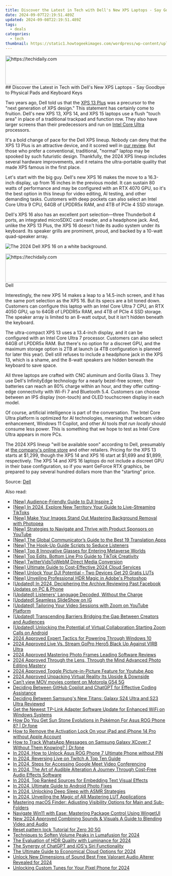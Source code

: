 ```yaml
---
title: Discover the Latest in Tech with Dell's New XPS Laptops - Say Goodbye to Physical Pads and Keyboard Keys
date: 2024-09-07T22:19:51.489Z
updated: 2024-09-08T22:19:51.489Z
tags:
  - deals
categories:
  - tech
thumbnail: https://static1.howtogeekimages.com/wordpress/wp-content/uploads/2023/12/29.png
---
```


<!-- affiliate ads begin -->
<a href="https://appsumo.8odi.net/c/5597632/2129740/7443" target="_top" id="2129740">
  <img src="//a.impactradius-go.com/display-ad/7443-2129740" border="0" alt="https://techidaily.com" width="728" height="90"/>
</a>
<img height="0" width="0" src="https://appsumo.8odi.net/i/5597632/2129740/7443" style="position:absolute;visibility:hidden;" border="0" />
<!-- affiliate ads end -->
## Discover the Latest in Tech with Dell's New XPS Laptops - Say Goodbye to Physical Pads and Keyboard Keys

Two years ago, Dell told us that the [XPS 13 Plus](https://instagram-video-recordings.techidaily.com/new-video-editing-101-preparing-for-instagram-excellence/) was a precursor to the "next generation of XPS design." This statement has certainly come to fruition. Dell's new XPS 13, XPS 14, and XPS 15 laptops use a flush "touch area" in place of a traditional trackpad and function row. They also have larger screens than their predecessors and run on [Intel Core Ultra](https://facebook-video-content.techidaily.com/elevate-your-profiles-visual-appeal-for-2024/) processors.

 It's a bold change of pace for the Dell XPS lineup. Nobody can deny that the XPS 13 Plus is an attractive device, and it scored well in [our review](https://extra-hints.techidaily.com/updated-comprehensive-2023-guide-to-lg-360-cam-tech/). But those who prefer a conventional, traditional, "normal" laptop may be spooked by such futuristic design. Thankfully, the 2024 XPS lineup includes several hardware improvements, and it retains the ultra-portable quality that made XPS famous in the first place.

 Let's start with the big guy. Dell's new XPS 16 makes the move to a 16.3-inch display, up from 16 inches in the previous model. It can sustain 80 watts of performance and may be configured with an RTX 4070 GPU, so it's the best option in this lineup for video editing, AI testing, and other demanding tasks. Customers with deep pockets can also select an Intel Core Ultra 9 CPU, 64GB of LPDDR5x RAM, and 4TB of PCIe 4 SSD storage.

 Dell's XPS 16 also has an excellent port selection—three Thunderbolt 4 ports, an integrated microSDXC card reader, and a headphone jack. And, unlike the XPS 13 Plus, the XPS 16 doesn't hide its audio system under its keyboard. Its speaker grills are prominent, proud, and backed by a 10-watt quad-speaker array.

![The 2024 Dell XPS 16 on a white background.](https://static1.howtogeekimages.com/wordpress/wp-content/uploads/2023/12/30.png) 

<!-- affiliate ads begin -->
<a href="https://25home.pxf.io/c/5597632/2123482/16836" target="_top" id="2123482">
  <img src="//a.impactradius-go.com/display-ad/16836-2123482" border="0" alt="https://techidaily.com" width="728" height="90"/>
</a>
<img height="0" width="0" src="https://25home.pxf.io/i/5597632/2123482/16836" style="position:absolute;visibility:hidden;" border="0" />
<!-- affiliate ads end -->
Dell

 Interestingly, the new XPS 14 makes a leap to a 14.5-inch screen, and it has the same port selection as the XPS 16\. But its specs are a bit toned down. Customers can configure this laptop with an Intel Core Ultra 7 CPU, an RTX 4050 GPU, up to 64GB of LPDDR5x RAM, and 4TB of PCIe 4 SSD storage. The speaker array is limited to an 8-watt output, but it isn't hidden beneath the keyboard.

 The ultra-compact XPS 13 uses a 13.4-inch display, and it can be configured with an Intel Core Ultra 7 processor. Customers can also select 64GB of LPDDR5x RAM. But there's no option for a discreet GPU, and the maximum storage option is 2TB at launch (a 4TB configuration is planned for later this year). Dell still refuses to include a headphone jack in the XPS 13, which is a shame, and the 8-watt speakers are hidden beneath the keyboard to save space.

 All three laptops are crafted with CNC aluminum and Gorilla Glass 3\. They use Dell's InfinityEdge technology for a nearly bezel-free screen, their batteries can reach an 80% charge within an hour, and they offer cutting-edge connectivity with Wi-Fi 7 and Bluetooth 5.4\. Customers can choose between an IPS display (non-touch) and OLED touchscreen display in each model.

 Of course, artificial intelligence is part of the conversation. The Intel Core Ultra platform is optimized for AI technologies, meaning that webcam video enhancement, Windows 11 Copilot, and other AI tools _that run locally_ should consume less power. This is something that we hope to test as Intel Core Ultra appears in more PCs.

 The 2024 XPS lineup "will be available soon" according to Dell, presumably at [the company's online store](https://shop-links.co/link/?exclusive=1&publisher_slug=itechdaily19598&url=https%3A%2F%2Fwww.anrdoezrs.net%2Flinks%2F3607085%2Ftype%2Fdlg%2Fsid%2FUUhtgUeUpU2001405%2Fhttps%3A%2F%2Fwww.dell.com%2Fen-us) and other retailers. Pricing for the XPS 13 starts at $1,299, though the XPS 14 and XPS 16 start at $1,699 and $1,899, respectively. The XPS 14 and XPS 16 laptops do not include a discreet GPU in their base configuration, so if you want GeForce RTX graphics, be prepared to pay several hundred dollars more than the "starting" price.

 Source: [Dell](https://shop-links.co/link/?exclusive=1&publisher_slug=itechdaily19598&url=https%3A%2F%2Fwww.anrdoezrs.net%2Flinks%2F3607085%2Ftype%2Fdlg%2Fsid%2FUUhtgUeUpU2001405%2Fhttps%3A%2F%2Fwww.dell.com%2Fen-us%2Fblog%2Fdells-new-xps-lineup-futuristic-design-with-built-in-ai%2F)

<ins class="adsbygoogle"
     style="display:block"
     data-ad-format="autorelaxed"
     data-ad-client="ca-pub-7571918770474297"
     data-ad-slot="1223367746"></ins>



<ins class="adsbygoogle"
     style="display:block"
     data-ad-client="ca-pub-7571918770474297"
     data-ad-slot="8358498916"
     data-ad-format="auto"
     data-full-width-responsive="true"></ins>

<span class="atpl-alsoreadstyle">Also read:</span>
<div><ul>
<li><a href="https://extra-tips.techidaily.com/new-audience-friendly-guide-to-dji-inspire-2/"><u>[New] Audience-Friendly Guide to DJI Inspire 2</u></a></li>
<li><a href="https://tiktok-video-recordings.techidaily.com/new-in-2024-explore-new-territory-your-guide-to-live-streaming-tiktoks/"><u>[New] In 2024, Explore New Territory  Your Guide to Live-Streaming TikToks</u></a></li>
<li><a href="https://extra-support.techidaily.com/new-make-your-images-stand-out-mastering-background-removal-with-photopea/"><u>[New] Make Your Images Stand Out  Mastering Background Removal with Photopea</u></a></li>
<li><a href="https://some-skills.techidaily.com/new-strategies-to-navigate-and-thrive-with-product-sponsors-on-youtube/"><u>[New] Strategies to Navigate and Thrive with Product Sponsors on YouTube</u></a></li>
<li><a href="https://some-skills.techidaily.com/new-the-global-communicators-guide-to-the-best-19-translation-apps/"><u>[New] The Global Communicator’s Guide to the Best 19 Translation Apps</u></a></li>
<li><a href="https://some-skills.techidaily.com/new-the-hook-up-guide-scripts-to-seduce-listeners/"><u>[New] The Hook-Up Guide  Scripts to Seduce Listeners</u></a></li>
<li><a href="https://some-skills.techidaily.com/new-top-8-innovative-glasses-for-entering-metaverse-worlds/"><u>[New] Top 8 Innovative Glasses for Entering Metaverse Worlds</u></a></li>
<li><a href="https://some-skills.techidaily.com/new-top-edits-bottom-line-pro-guide-to-tiktok-creativity/"><u>[New] Top Edits, Bottom Line  Pro Guide to TikTok Creativity</u></a></li>
<li><a href="https://twitter-videos.techidaily.com/new-twittervidstowebm-direct-media-conversion/"><u>[New] TwitterVidsToWebM  Direct Media Conversion</u></a></li>
<li><a href="https://some-skills.techidaily.com/new-ultimate-guide-to-cost-effective-2024-cloud-services/"><u>[New] Ultimate Guide to Cost-Effective 2024 Cloud Services</u></a></li>
<li><a href="https://some-skills.techidaily.com/new-unlock-your-dji-potential-two-devices-get-20-gratis-luts/"><u>[New] Unlock Your DJI Potential – Two Devices Get 20 Gratis LUTs</u></a></li>
<li><a href="https://some-skills.techidaily.com/new-unveiling-professional-hdr-magic-in-adobes-photoshop/"><u>[New] Unveiling Professional HDR Magic in Adobe's Photoshop</u></a></li>
<li><a href="https://facebook-video-content.techidaily.com/updated-in-2024-deciphering-the-archive-reviewing-past-facebook-updates-on-pc-and-phone/"><u>[Updated] In 2024, Deciphering the Archive  Reviewing Past Facebook Updates on PC & Phone</u></a></li>
<li><a href="https://fox-blue.techidaily.com/updated-listeners-language-decoded-without-the-charge/"><u>[Updated] Listeners' Language Decoded, Without the Charge</u></a></li>
<li><a href="https://instagram-video-files.techidaily.com/updated-seamless-slideshow-on-ig/"><u>[Updated] Seamless SlideShow on IG</u></a></li>
<li><a href="https://some-skills.techidaily.com/updated-tailoring-your-video-sessions-with-zoom-on-youtube-platform/"><u>[Updated] Tailoring Your Video Sessions with Zoom on YouTube Platform</u></a></li>
<li><a href="https://some-skills.techidaily.com/updated-transcending-barriers-bridging-the-gap-between-creators-and-audiences/"><u>[Updated] Transcending Barriers  Bridging the Gap Between Creators and Audiences</u></a></li>
<li><a href="https://some-skills.techidaily.com/updated-unlocking-the-potential-of-virtual-collaboration-starting-zoom-calls-on-android/"><u>[Updated] Unlocking the Potential of Virtual Collaboration  Starting Zoom Calls on Android</u></a></li>
<li><a href="https://some-knowledge.techidaily.com/2024-approved-expert-tactics-for-powering-through-windows-10/"><u>2024 Approved  Expert Tactics for Powering Through Windows 10</u></a></li>
<li><a href="https://article-helps.techidaily.com/2024-approved-live-vs-stream-gopro-hero5-black-up-against-virb-ultra/"><u>2024 Approved  Live Vs. Stream  GoPro Hero5 Black Up Against VIRB Ultra</u></a></li>
<li><a href="https://fox-glue.techidaily.com/2024-approved-mastering-photo-frames-leading-software-reviews/"><u>2024 Approved  Mastering Photo Frames  Leading Software Reviews</u></a></li>
<li><a href="https://some-skills.techidaily.com/2024-approved-through-the-lens-through-the-mind-advanced-photo-editing-mastery/"><u>2024 Approved  Through the Lens, Through the Mind  Advanced Photo Editing Mastery</u></a></li>
<li><a href="https://some-skills.techidaily.com/2024-approved-toggle-picture-in-picture-feature-for-youtube-app/"><u>2024 Approved  Toggle Picture-in-Picture Feature for Youtube App</u></a></li>
<li><a href="https://some-skills.techidaily.com/2024-approved-unpacking-virtual-reality-its-upside-and-downside/"><u>2024 Approved  Unpacking Virtual Reality  Its Upside & Downside</u></a></li>
<li><a href="https://phone-solutions.techidaily.com/can-t-view-mov-movies-content-on-motorola-g54-5g-by-aiseesoft-video-converter-play-mov-on-android/"><u>Can’t view MOV movies content on Motorola G54 5G</u></a></li>
<li><a href="https://tech-hub.techidaily.com/deciding-between-github-copilot-and-chatgpt-for-effective-coding-assistance/"><u>Deciding Between GitHub Copilot and ChatGPT for Effective Coding Assistance</u></a></li>
<li><a href="https://buynow-help.techidaily.com/deciding-between-samsungs-new-titans-galaxy-s24-ultra-and-s23-ultra-reviewed/"><u>Deciding Between Samsung's New Titans: Galaxy S24 Ultra and S23 Ultra Reviewed</u></a></li>
<li><a href="https://hardware-help.techidaily.com/get-the-newest-tp-link-adapter-software-update-for-enhanced-wifi-on-windows-systems/"><u>Get the Newest TP-Link Adapter Software Update for Enhanced WiFi on Windows Systems</u></a></li>
<li><a href="https://android-pokemon-go.techidaily.com/how-do-you-get-sun-stone-evolutions-in-pokemon-for-asus-rog-phone-8-drfone-by-drfone-virtual-android/"><u>How Do You Get Sun Stone Evolutions in Pokémon For Asus ROG Phone 8? | Dr.fone</u></a></li>
<li><a href="https://activate-lock.techidaily.com/how-to-remove-the-activation-lock-on-your-ipad-and-iphone-14-pro-without-apple-account-by-drfone-ios/"><u>How to Remove the Activation Lock On your iPad and iPhone 14 Pro without Apple Account</u></a></li>
<li><a href="https://android-location-track.techidaily.com/how-to-track-whatsapp-messages-on-samsung-galaxy-xcover-7-without-them-knowing-drfone-by-drfone-virtual-android/"><u>How to Track WhatsApp Messages on Samsung Galaxy XCover 7 Without Them Knowing? | Dr.fone</u></a></li>
<li><a href="https://android-unlock.techidaily.com/in-2024-how-to-unlock-asus-rog-phone-7-ultimate-phone-without-pin-by-drfone-android/"><u>In 2024, How to Unlock Asus ROG Phone 7 Ultimate Phone without PIN</u></a></li>
<li><a href="https://some-skills.techidaily.com/in-2024-reversing-live-on-twitch-a-top-ten-guide/"><u>In 2024, Reversing Live on Twitch  A Top Ten Guide</u></a></li>
<li><a href="https://screen-sharing-recording.techidaily.com/in-2024-steps-for-accessing-google-meet-video-conferencing/"><u>In 2024, Steps for Accessing Google Meet Video Conferencing</u></a></li>
<li><a href="https://some-skills.techidaily.com/in-2024-the-art-of-audible-alteration-a-journey-through-cost-free-audio-effects-software/"><u>In 2024, The Art of Audible Alteration  A Journey Through Cost-Free Audio Effects Software</u></a></li>
<li><a href="https://some-skills.techidaily.com/in-2024-top-ranked-sources-for-embedding-text-visual-effects/"><u>In 2024, Top Ranked Sources for Embedding Text Visual Effects</u></a></li>
<li><a href="https://some-skills.techidaily.com/in-2024-ultimate-guide-to-android-photo-fixes/"><u>In 2024, Ultimate Guide to Android Photo Fixes</u></a></li>
<li><a href="https://some-skills.techidaily.com/in-2024-unlocking-deep-sleep-with-asmr-strategies/"><u>In 2024, Unlocking Deep Sleep with ASMR Strategies</u></a></li>
<li><a href="https://some-skills.techidaily.com/in-2024-unveiling-the-magic-of-ar-mastering-lut-applications/"><u>In 2024, Unveiling the Magic of AR  Mastering LUT Applications</u></a></li>
<li><a href="https://tech-recovery.techidaily.com/mastering-macos-finder-adjusting-visibility-options-for-main-and-sub-folders/"><u>Mastering macOS Finder: Adjusting Visibility Options for Main and Sub-Folders</u></a></li>
<li><a href="https://windows11.techidaily.com/navigate-win11-with-ease-mastering-package-control-using-wingetui/"><u>Navigate Win11 with Ease: Mastering Package Control Using WingetUI</u></a></li>
<li><a href="https://audio-shaping.techidaily.com/new-2024-approved-combining-sounds-and-visuals-a-guide-to-blending-video-and-audio/"><u>New 2024 Approved Combining Sounds & Visuals A Guide to Blending Video and Audio</u></a></li>
<li><a href="https://techidaily.com/reset-pattern-lock-tutorial-for-zero-30-5g-by-drfone-android-unlock-android-unlock/"><u>Reset pattern lock Tutorial for Zero 30 5G</u></a></li>
<li><a href="https://some-skills.techidaily.com/techniques-to-soften-volume-peaks-in-lumafusion-for-2024/"><u>Techniques to Soften Volume Peaks in Lumafusion for 2024</u></a></li>
<li><a href="https://some-skills.techidaily.com/the-evaluation-of-hdr-quality-with-luminance-for-2024/"><u>The Evaluation of HDR Quality with Luminance for 2024</u></a></li>
<li><a href="https://tech-haven.techidaily.com/the-synergy-of-chatgpt-and-ioss-siri-functionality/"><u>The Synergy of ChatGPT and iOS's Siri Functionality</u></a></li>
<li><a href="https://some-skills.techidaily.com/the-ultimate-guide-to-economical-cloud-options-for-2024/"><u>The Ultimate Guide to Economical Cloud Options for 2024</u></a></li>
<li><a href="https://some-skills.techidaily.com/unlock-new-dimensions-of-sound-best-free-valorant-audio-alterer-revealed-for-2024/"><u>Unlock New Dimensions of Sound  Best Free Valorant Audio Alterer Revealed for 2024</u></a></li>
<li><a href="https://some-skills.techidaily.com/unlocking-custom-tunes-for-your-pixel-phone-for-2024/"><u>Unlocking Custom Tunes for Your Pixel Phone for 2024</u></a></li>
</ul></div>
